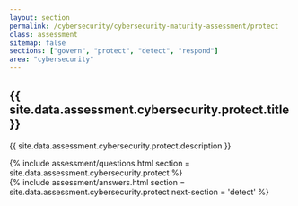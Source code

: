 ```yaml
---
layout: section
permalink: /cybersecurity/cybersecurity-maturity-assessment/protect
class: assessment
sitemap: false
sections: ["govern", "protect", "detect", "respond"]
area: "cybersecurity"
---
```


<div class="card-body pb-0 pt-5 bg-blue-100 px-4 px-sm-5">
  <h2 class="card-title fw-semibold pb-2">{{ site.data.assessment.cybersecurity.protect.title }}</h2>
  <p class="card-text pb-4">{{ site.data.assessment.cybersecurity.protect.description }}</p>
  {% include assessment/questions.html section = site.data.assessment.cybersecurity.protect %}
</div>
<div class="card-body pt-0 px-4 px-sm-5 pb-5">
  {% include assessment/answers.html section = site.data.assessment.cybersecurity.protect next-section = 'detect' %}
</div>